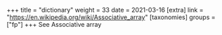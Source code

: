 +++
title = "dictionary"
weight = 33
date = 2021-03-16
[extra]
link = "https://en.wikipedia.org/wiki/Associative_array"
[taxonomies]
groups = ["fp"]
+++
See Associative array

